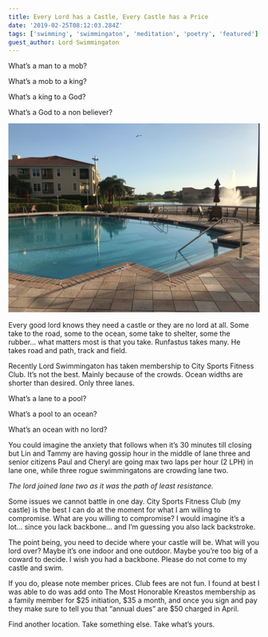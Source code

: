```yaml
---
title: Every Lord has a Castle, Every Castle has a Price
date: '2019-02-25T08:12:03.284Z'
tags: ['swimming', 'swimmingaton', 'meditation', 'poetry', 'featured']
guest_author: Lord Swimmingaton
---
```


What’s a man to a mob?

What’s a mob to a king?

What’s a king to a God?

What’s a God to a non believer?

![You lack backstroke](./pool.jpg)

Every good lord knows they need a castle or they are no lord at all. Some take to the road, some to the ocean, some take to shelter, some the rubber… what matters most is that you take. Runfastus takes many. He takes road and path, track and field.

Recently Lord Swimmingaton has taken membership to City Sports Fitness Club. It’s not the best. Mainly because of the crowds. Ocean widths are shorter than desired. Only three lanes.


What’s a lane to a pool?

What’s a pool to an ocean?

What’s an ocean with no lord?


You could imagine the anxiety that follows when it’s 30 minutes till closing but Lin and Tammy are having gossip hour in the middle of lane three and senior citizens Paul and Cheryl are going max two laps per hour (2 LPH) in lane one, while three rogue swimmingatons are crowding lane two.

*The lord joined lane two as it was the path of least resistance.*

Some issues we cannot battle in one day. City Sports Fitness Club (my castle) is the best I can do at the moment for what I am willing to compromise. What are you willing to compromise? I would imagine it’s a lot... since you lack backbone… and I’m guessing you also lack backstroke.

The point being, you need to decide where your castle will be. What will you lord over? Maybe it’s one indoor and one outdoor. Maybe you’re too big of a coward to decide. I wish you had a backbone. Please do not come to my castle and swim.

If you do, please note member prices. Club fees are not fun. I found at best I was able to do was add onto The Most Honorable Kreastos membership as a family member for $25 initiation, $35 a month, and once you sign and pay they make sure to tell you that “annual dues” are $50 charged in April.

Find another location. Take something else. Take what’s yours.
